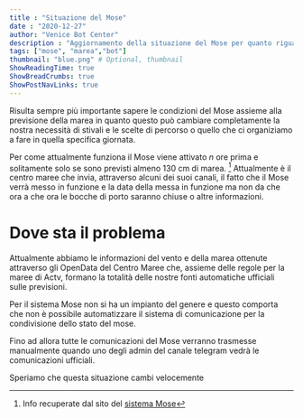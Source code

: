```yaml
---
title : "Situazione del Mose"
date : "2020-12-27"
author: "Venice Bot Center"
description : "Aggiornamento della situazione del Mose per quanto riguarda il bot"
tags: ["mose", "marea","bot"]
thumbnail: "blue.png" # Optional, thumbnail
ShowReadingTime: true
ShowBreadCrumbs: true
ShowPostNavLinks: true
---
```


Risulta sempre più importante sapere le condizioni del Mose assieme alla previsione della marea in quanto questo può cambiare completamente la nostra necessità di stivali e le scelte di percorso o quello che ci organiziamo a fare in quella specifica giornata.

Per come attualmente funziona il Mose viene attivato _n_ ore prima e solitamente solo se sono previsti almeno 130 cm di marea. [^1] Attualmente è il centro maree che invia, attraverso alcuni dei suoi canali, il fatto che il Mose verrà messo in funzione e la data della messa in funzione ma non da che ora a che ora le bocche di porto saranno chiuse o altre informazioni.

# Dove sta il problema

Attualmente abbiamo le informazioni del vento e della marea ottenute attraverso gli OpenData del Centro Maree che, assieme delle regole per la maree di Actv, formano la totalità delle nostre fonti automatiche ufficiali sulle previsioni.

Per il sistema Mose non si ha un impianto del genere e questo comporta che non è possibile automatizzare il sistema di comunicazione per la condivisione dello stato del mose.

Fino ad allora tutte le comunicazioni del Mose verranno trasmesse manualmente quando uno degli admin del canale telegram vedrà le comunicazioni ufficiali.

Speriamo che questa situazione cambi velocemente

[^1]: Info recuperate dal sito del [sistema Mose](https://www.mosevenezia.eu/)
